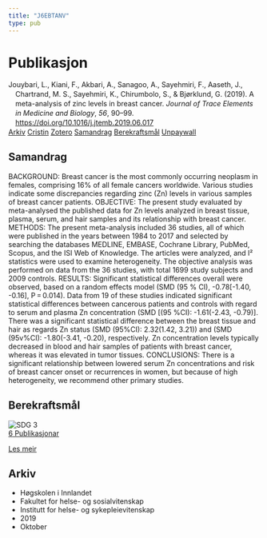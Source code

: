 ```yaml
---
title: "J6EBTANV"
type: pub
---
```

<h1>Publikasjon</h1>
<article id="csl-bib-container-J6EBTANV" class="csl-bib-container">
  <div class="csl-bib-body" style="line-height: 1.35; padding-left: 1em; text-indent:-1em;">
  <div class="csl-entry">Jouybari, L., Kiani, F., Akbari, A., Sanagoo, A., Sayehmiri, F., Aaseth, J., Chartrand, M. S., Sayehmiri, K., Chirumbolo, S., &amp; Bj&#xF8;rklund, G. (2019). A meta-analysis of zinc levels in breast cancer. <i>Journal of Trace Elements in Medicine and Biology</i>, <i>56</i>, 90&#x2013;99. <a href="https://doi.org/10.1016/j.jtemb.2019.06.017">https://doi.org/10.1016/j.jtemb.2019.06.017</a></div>
</div>
  <div class="csl-bib-buttons">
    <a href="#taxonomy-article-J6EBTANV" class="csl-bib-button">Arkiv</a>
    <a href="https://app.cristin.no/results/show.jsf?id=1734192" alt="Cristin URL" class="csl-bib-button">Cristin</a>
    <a href="http://zotero.org/groups/5402882/items/J6EBTANV" alt="Zotero URL" class="csl-bib-button">Zotero</a>
    <a href="#abstract-article-J6EBTANV" class="csl-bib-button">Samandrag</a>
    <a href="#sdg-article-J6EBTANV" class="csl-bib-button">Berekraftsmål</a>
    <a href="https://doi.org/10.1016/j.jtemb.2019.06.017" class="csl-bib-button">Unpaywall</a>
  </div>
  <div id="csl-bib-meta-container-J6EBTANV"></div>
</article>
<div id="csl-bib-meta-J6EBTANV" class="csl-bib-meta">
  <article id="abstract-article-J6EBTANV" class="abstract-article">
    <h1>Samandrag</h1>
    BACKGROUND: Breast cancer is the most commonly occurring neoplasm in females, comprising 16% of all female cancers worldwide. Various studies indicate some discrepancies regarding zinc (Zn) levels in various samples of breast cancer patients. OBJECTIVE: The present study evaluated by meta-analysed the published data for Zn levels analyzed in breast tissue, plasma, serum, and hair samples and its relationship with breast cancer. METHODS: The present meta-analysis included 36 studies, all of which were published in the years between 1984 to 2017 and selected by searching the databases MEDLINE, EMBASE, Cochrane Library, PubMed, Scopus, and the ISI Web of Knowledge. The articles were analyzed, and I² statistics were used to examine heterogeneity. The objective analysis was performed on data from the 36 studies, with total 1699 study subjects and 2009 controls. RESULTS: Significant statistical differences overall were observed, based on a random effects model (SMD (95 % CI), -0.78[-1.40, -0.16], P = 0.014). Data from 19 of these studies indicated significant statistical differences between cancerous patients and controls with regard to serum and plasma Zn concentration (SMD [(95 %CI): -1.61(-2.43, -0.79)]. There was a significant statistical difference between the breast tissue and hair as regards Zn status (SMD (95%CI): 2.32(1.42, 3.21)) and (SMD (95v%CI): -1.80(-3.41, -0.20), respectively. Zn concentration levels typically decreased in blood and hair samples of patients with breast cancer, whereas it was elevated in tumor tissues. CONCLUSIONS: There is a significant relationship between lowered serum Zn concentrations and risk of breast cancer onset or recurrences in women, but because of high heterogeneity, we recommend other primary studies.
  </article>
  <article id="sdg-article-J6EBTANV" class="sdg-article">
    <h1>Berekraftsmål</h1>
    <div class="sdg-container"><div id="sdg3" class="sdg"> <img src="{{< params subfolder >}}images/sdg/sdg03_no.png" class="image" alt="SDG 3"> <div class="sdg-overlay"> <a href="{{< params subfolder >}}no/archive/?sdg=3#archive" class="sdg-publication-count"><span>6</span> Publikasjonar</a> <p><a href="NA" class="sdg-read-more">Les meir</a></p> </div> </div></div>
  </article>
  <article id="taxonomy-article-J6EBTANV" class="taxonomy-article">
    <h1>Arkiv</h1>
    <ul>
      <li>Høgskolen i Innlandet</li>
      <li>Fakultet for helse- og sosialvitenskap</li>
      <li>Institutt for helse- og sykepleievitenskap</li>
      <li>2019</li>
      <li>Oktober</li>
    </ul>
  </article>
</div>
